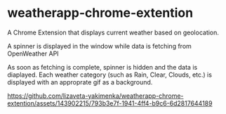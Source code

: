 # weatherapp-chrome-extention
A Chrome Extension that displays current weather based on geolocation.

A spinner is displayed in the window while data is fetching from OpenWeather API

As soon as fetching is complete, spinner is hidden and the data is diaplayed. Each weather category (such as Rain, Clear, Clouds, etc.) is displayed with an approprate gif as a background.

https://github.com/lizaveta-yakimenka/weatherapp-chrome-extention/assets/143902215/793b3e7f-1941-4ff4-b9c6-6d2817644189

